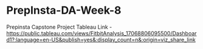 # PrepInsta-DA-Week-8
 Prepinsta Capstone Project
Tableau Link - https://public.tableau.com/views/FitbitAnalysis_17068806095500/Dashboard1?:language=en-US&publish=yes&:display_count=n&:origin=viz_share_link
